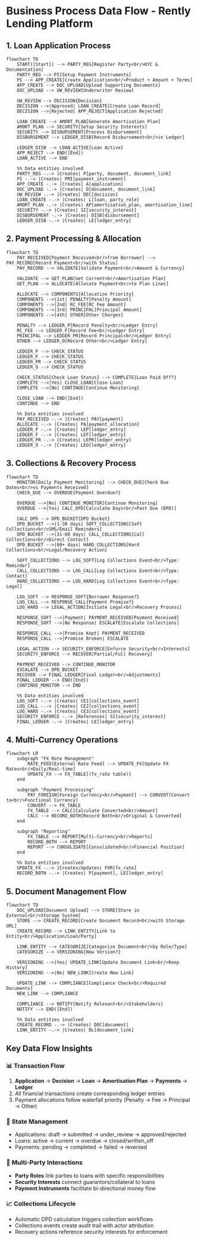 # Business Process Data Flow - Rently Lending Platform

## 1. Loan Application Process

```mermaid
flowchart TD
    START([Start]) --> PARTY_REG[Register Party<br/>KYC & Documentation]
    PARTY_REG --> PI[Setup Payment Instruments]
    PI --> APP_CREATE[Create Application<br/>Product + Amount + Terms]
    APP_CREATE --> DOC_UPLOAD[Upload Supporting Documents]
    DOC_UPLOAD --> UW_REVIEW[Underwriter Review]
    
    UW_REVIEW --> DECISION{Decision}
    DECISION -->|Approved| LOAN_CREATE[Create Loan Record]
    DECISION -->|Rejected| APP_REJECT[Application Rejected]
    
    LOAN_CREATE --> AMORT_PLAN[Generate Amortisation Plan]
    AMORT_PLAN --> SECURITY[Setup Security Interests]
    SECURITY --> DISBURSEMENT[Process Disbursement]
    DISBURSEMENT --> LEDGER_DISB[Record Disbursement<br/>in Ledger]
    
    LEDGER_DISB --> LOAN_ACTIVE[Loan Active]
    APP_REJECT --> END([End])
    LOAN_ACTIVE --> END

    %% Data entities involved
    PARTY_REG -.-> |Creates| P[party, document, document_link]
    PI -.-> |Creates| PMI[payment_instrument]
    APP_CREATE -.-> |Creates| A[application]
    DOC_UPLOAD -.-> |Creates| D[document, document_link]
    UW_REVIEW -.-> |Creates| DEC[decision]
    LOAN_CREATE -.-> |Creates| L[loan, party_role]
    AMORT_PLAN -.-> |Creates| AP[amortisation_plan, amortisation_line]
    SECURITY -.-> |Creates| SI[security_interest]
    DISBURSEMENT -.-> |Creates| DISB[disbursement]
    LEDGER_DISB -.-> |Creates| LE[ledger_entry]
```

## 2. Payment Processing & Allocation

```mermaid
flowchart TD
    PAY_RECEIVED[Payment Received<br/>from Borrower] --> PAY_RECORD[Record Payment<br/>with Status]
    PAY_RECORD --> VALIDATE[Validate Payment<br/>Amount & Currency]
    
    VALIDATE --> GET_PLAN[Get Current<br/>Amortisation Plan]
    GET_PLAN --> ALLOCATE[Allocate Payment<br/>to Plan Lines]
    
    ALLOCATE --> COMPONENTS{Allocation Priority}
    COMPONENTS -->|1st| PENALTY[Penalty Amount]
    COMPONENTS -->|2nd| RC_FEE[RC Fee Amount]
    COMPONENTS -->|3rd| PRINCIPAL[Principal Amount]
    COMPONENTS -->|4th| OTHER[Other Charges]
    
    PENALTY --> LEDGER_P[Record Penalty<br/>Ledger Entry]
    RC_FEE --> LEDGER_F[Record Fee<br/>Ledger Entry]
    PRINCIPAL --> LEDGER_PR[Record Principal<br/>Ledger Entry]
    OTHER --> LEDGER_O[Record Other<br/>Ledger Entry]
    
    LEDGER_P --> CHECK_STATUS
    LEDGER_F --> CHECK_STATUS
    LEDGER_PR --> CHECK_STATUS
    LEDGER_O --> CHECK_STATUS
    
    CHECK_STATUS[Check Loan Status] --> COMPLETE{Loan Paid Off?}
    COMPLETE -->|Yes| CLOSE_LOAN[Close Loan]
    COMPLETE -->|No| CONTINUE[Continue Monitoring]
    
    CLOSE_LOAN --> END([End])
    CONTINUE --> END

    %% Data entities involved
    PAY_RECEIVED -.-> |Creates| PAY[payment]
    ALLOCATE -.-> |Creates| PA[payment_allocation]
    LEDGER_P -.-> |Creates| LEP[ledger_entry]
    LEDGER_F -.-> |Creates| LEF[ledger_entry]
    LEDGER_PR -.-> |Creates| LEPR[ledger_entry]
    LEDGER_O -.-> |Creates| LEO[ledger_entry]
```

## 3. Collections & Recovery Process

```mermaid
flowchart TD
    MONITOR[Daily Payment Monitoring] --> CHECK_DUE[Check Due Dates<br/>vs Payments Received]
    CHECK_DUE --> OVERDUE{Payment Overdue?}
    
    OVERDUE -->|No| CONTINUE_MONITOR[Continue Monitoring]
    OVERDUE -->|Yes| CALC_DPD[Calculate Days<br/>Past Due (DPD)]
    
    CALC_DPD --> DPD_BUCKET{DPD Bucket}
    DPD_BUCKET -->|1-30 days| SOFT_COLLECTIONS[Soft Collections<br/>SMS/Email Reminders]
    DPD_BUCKET -->|31-60 days| CALL_COLLECTIONS[Call Collections<br/>Direct Contact]
    DPD_BUCKET -->|60+ days| HARD_COLLECTIONS[Hard Collections<br/>Legal/Recovery Action]
    
    SOFT_COLLECTIONS --> LOG_SOFT[Log Collections Event<br/>Type: Reminder]
    CALL_COLLECTIONS --> LOG_CALL[Log Collections Event<br/>Type: Contact]
    HARD_COLLECTIONS --> LOG_HARD[Log Collections Event<br/>Type: Legal]
    
    LOG_SOFT --> RESPONSE_SOFT{Borrower Response?}
    LOG_CALL --> RESPONSE_CALL{Payment Promise?}
    LOG_HARD --> LEGAL_ACTION[Initiate Legal<br/>Recovery Process]
    
    RESPONSE_SOFT -->|Payment| PAYMENT_RECEIVED[Payment Received]
    RESPONSE_SOFT -->|No Response| ESCALATE[Escalate Collections]
    
    RESPONSE_CALL -->|Promise Kept| PAYMENT_RECEIVED
    RESPONSE_CALL -->|Promise Broken| ESCALATE
    
    LEGAL_ACTION --> SECURITY_ENFORCE[Enforce Security<br/>Interests]
    SECURITY_ENFORCE --> RECOVER[Partial/Full Recovery]
    
    PAYMENT_RECEIVED --> CONTINUE_MONITOR
    ESCALATE --> DPD_BUCKET
    RECOVER --> FINAL_LEDGER[Final Ledger<br/>Adjustments]
    FINAL_LEDGER --> END([End])
    CONTINUE_MONITOR --> END

    %% Data entities involved
    LOG_SOFT -.-> |Creates| CE1[collections_event]
    LOG_CALL -.-> |Creates| CE2[collections_event]
    LOG_HARD -.-> |Creates| CE3[collections_event]
    SECURITY_ENFORCE -.-> |References| SI[security_interest]
    FINAL_LEDGER -.-> |Creates| LE[ledger_entry]
```

## 4. Multi-Currency Operations

```mermaid
flowchart LR
    subgraph "FX Rate Management"
        RATE_FEED[External Rate Feed] --> UPDATE_FX[Update FX Rates<br/>Daily/Real-time]
        UPDATE_FX --> FX_TABLE[(fx_rate table)]
    end
    
    subgraph "Payment Processing"
        PAY_FOREIGN[Foreign Currency<br/>Payment] --> CONVERT[Convert to<br/>Functional Currency]
        CONVERT --> FX_TABLE
        FX_TABLE --> CALC[Calculate Converted<br/>Amount]
        CALC --> RECORD_BOTH[Record Both<br/>Original & Converted]
    end
    
    subgraph "Reporting"
        FX_TABLE --> REPORT[Multi-Currency<br/>Reports]
        RECORD_BOTH --> REPORT
        REPORT --> CONSOLIDATE[Consolidated<br/>Financial Position]
    end

    %% Data entities involved
    UPDATE_FX -.-> |Creates/Updates| FXR[fx_rate]
    RECORD_BOTH -.-> |Creates| P[payment], LE[ledger_entry]
```

## 5. Document Management Flow

```mermaid
flowchart TD
    DOC_UPLOAD[Document Upload] --> STORE[Store in External<br/>Storage System]
    STORE --> CREATE_RECORD[Create Document Record<br/>with Storage URL]
    CREATE_RECORD --> LINK_ENTITY[Link to Entity<br/>Application/Loan/Party]
    
    LINK_ENTITY --> CATEGORIZE[Categorize Document<br/>by Role/Type]
    CATEGORIZE --> VERSIONING{New Version?}
    
    VERSIONING -->|Yes| UPDATE_LINK[Update Document Link<br/>Keep History]
    VERSIONING -->|No| NEW_LINK[Create New Link]
    
    UPDATE_LINK --> COMPLIANCE[Compliance Check<br/>Required Documents]
    NEW_LINK --> COMPLIANCE
    
    COMPLIANCE --> NOTIFY[Notify Relevant<br/>Stakeholders]
    NOTIFY --> END([End])

    %% Data entities involved
    CREATE_RECORD -.-> |Creates| DOC[document]
    LINK_ENTITY -.-> |Creates| DL[document_link]
```

## Key Data Flow Insights

### 📊 **Transaction Flow**
1. **Application** → **Decision** → **Loan** → **Amortisation Plan** → **Payments** → **Ledger**
2. All financial transactions create corresponding ledger entries
3. Payment allocations follow waterfall priority (Penalty → Fee → Principal → Other)

### 🔄 **State Management**
- Applications: draft → submitted → under_review → approved/rejected
- Loans: active → current → overdue → closed/written_off
- Payments: pending → completed → failed → reversed

### 👥 **Multi-Party Interactions**
- **Party Roles** link parties to loans with specific responsibilities
- **Security Interests** connect guarantors/collateral to loans
- **Payment Instruments** facilitate bi-directional money flow

### 📈 **Collections Lifecycle**
- Automatic DPD calculation triggers collection workflows
- Collections events create audit trail with actor attribution
- Recovery actions reference security interests for enforcement